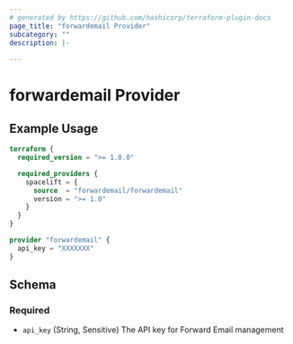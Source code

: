 ```yaml
---
# generated by https://github.com/hashicorp/terraform-plugin-docs
page_title: "forwardemail Provider"
subcategory: ""
description: |-
  
---
```


# forwardemail Provider



## Example Usage

```terraform
terraform {
  required_version = ">= 1.0.0"

  required_providers {
    spacelift = {
      source  = "forwardemail/forwardemail"
      version = ">= 1.0"
    }
  }
}

provider "forwardemail" {
  api_key = "XXXXXXX"
}
```

<!-- schema generated by tfplugindocs -->
## Schema

### Required

- `api_key` (String, Sensitive) The API key for Forward Email management
